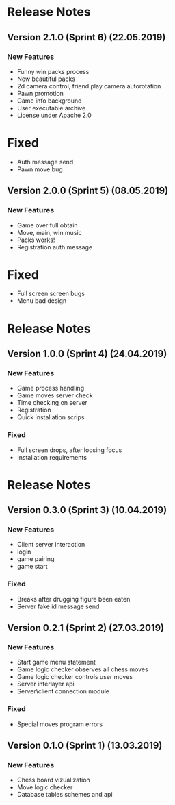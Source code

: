 # Release Notes
## Version 2.1.0 (Sprint 6) (22.05.2019)
### New Features
* Funny win packs process
* New beautiful packs
* 2d camera control, friend play camera autorotation
* Pawn promotion
* Game info background 
* User executable archive
* License under Apache 2.0
# Fixed
* Auth message send
* Pawn move bug 
## Version 2.0.0 (Sprint 5) (08.05.2019)
### New Features
* Game over full obtain
* Move, main, win music
* Packs works!
* Registration auth message
# Fixed
* Full screen screen bugs
* Menu bad design 
# Release Notes
## Version 1.0.0 (Sprint 4) (24.04.2019)
### New Features
* Game process handling
* Game moves server check
* Time checking on server
* Registration
* Quick installation scrips
### Fixed
* Full screen drops, after loosing focus
* Installation requirements 

# Release Notes
## Version 0.3.0 (Sprint 3) (10.04.2019)
### New Features
* Client server interaction
* login
* game pairing
* game start 
### Fixed
* Breaks after drugging figure been eaten
* Server fake id message send 

## Version 0.2.1 (Sprint 2) (27.03.2019)
### New Features
* Start game menu statement
* Game logic checker observes all chess moves
* Game logic checker controls user moves
* Server interlayer api 
* Server\client connection module
### Fixed
* Special moves program errors
## Version 0.1.0 (Sprint 1) (13.03.2019)
### New Features
* Chess board vizualization
* Move logic checker
* Database tables schemes and api
